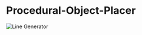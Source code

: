# Procedural-Object-Placer
![Line Generator](https://user-images.githubusercontent.com/43308388/62970058-99111880-bddc-11e9-97b6-15635b77ec4f.gif)
